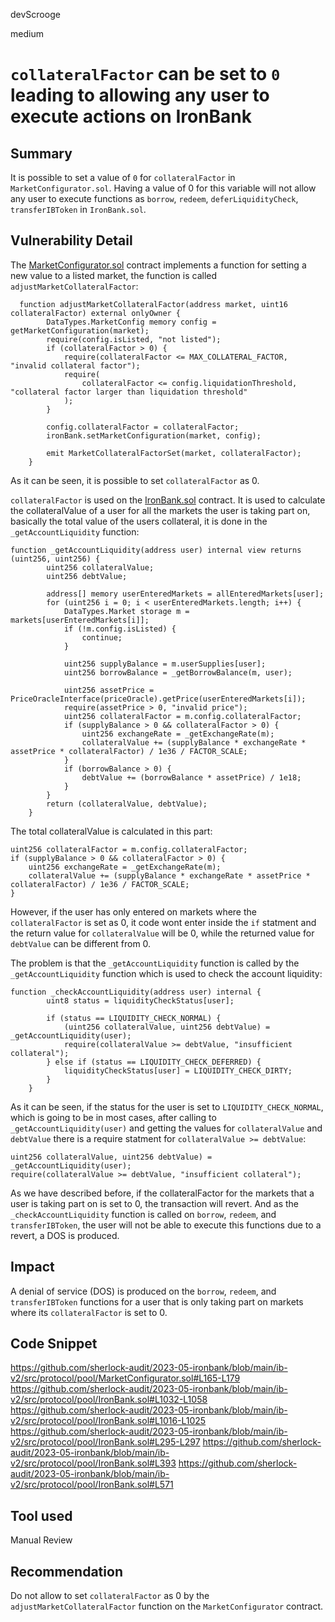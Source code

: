 devScrooge

medium

# `collateralFactor` can be set to `0` leading to allowing any user to execute actions on IronBank

## Summary
It is possible to set a value of `0` for `collateralFactor` in `MarketConfigurator.sol`. Having a value of 0 for this variable will not allow any user to execute functions as `borrow`, `redeem`, `deferLiquidityCheck`, `transferIBToken` in `IronBank.sol`.

## Vulnerability Detail
The [MarketConfigurator.sol](https://github.com/sherlock-audit/2023-05-ironbank/blob/main/ib-v2/src/protocol/pool/MarketConfigurator.sol#L165-L179) contract implements a function for setting a new value to a listed market, the function is called `adjustMarketCollateralFactor`:

```solidity
  function adjustMarketCollateralFactor(address market, uint16 collateralFactor) external onlyOwner {
        DataTypes.MarketConfig memory config = getMarketConfiguration(market);
        require(config.isListed, "not listed");
        if (collateralFactor > 0) {
            require(collateralFactor <= MAX_COLLATERAL_FACTOR, "invalid collateral factor");
            require(
                collateralFactor <= config.liquidationThreshold, "collateral factor larger than liquidation threshold"
            );
        }

        config.collateralFactor = collateralFactor;
        ironBank.setMarketConfiguration(market, config);

        emit MarketCollateralFactorSet(market, collateralFactor);
    }
```

As it can be seen, it is possible to set `collateralFactor` as 0.

`collateralFactor` is used on the [IronBank.sol](https://github.com/sherlock-audit/2023-05-ironbank/blob/main/ib-v2/src/protocol/pool/IronBank.sol#L1032-L1058) contract. It is used to calculate the collateralValue of a user for all the markets the user is taking part on, basically the total value of the users collateral, it is done in the `_getAccountLiquidity` function:
```solidity!
function _getAccountLiquidity(address user) internal view returns (uint256, uint256) {
        uint256 collateralValue;
        uint256 debtValue;

        address[] memory userEnteredMarkets = allEnteredMarkets[user];
        for (uint256 i = 0; i < userEnteredMarkets.length; i++) {
            DataTypes.Market storage m = markets[userEnteredMarkets[i]];
            if (!m.config.isListed) {
                continue;
            }

            uint256 supplyBalance = m.userSupplies[user];
            uint256 borrowBalance = _getBorrowBalance(m, user);

            uint256 assetPrice = PriceOracleInterface(priceOracle).getPrice(userEnteredMarkets[i]);
            require(assetPrice > 0, "invalid price");
            uint256 collateralFactor = m.config.collateralFactor;
            if (supplyBalance > 0 && collateralFactor > 0) {
                uint256 exchangeRate = _getExchangeRate(m);
                collateralValue += (supplyBalance * exchangeRate * assetPrice * collateralFactor) / 1e36 / FACTOR_SCALE;
            }
            if (borrowBalance > 0) {
                debtValue += (borrowBalance * assetPrice) / 1e18;
            }
        }
        return (collateralValue, debtValue);
    }
```



The total collateralValue is calculated in this part:
```solidity
uint256 collateralFactor = m.config.collateralFactor;
if (supplyBalance > 0 && collateralFactor > 0) {
    uint256 exchangeRate = _getExchangeRate(m);
    collateralValue += (supplyBalance * exchangeRate * assetPrice * collateralFactor) / 1e36 / FACTOR_SCALE;
}
```
However, if the user has only entered on markets where the `collateralFactor` is set as 0, it code wont enter inside the `if` statment and the return value for `collateralValue` will be 0, while the returned value for `debtValue` can be different from 0.

The problem is that the `_getAccountLiquidity` function is called by the `_getAccountLiquidity` function which is used to check the account liquidity:

```solidity
function _checkAccountLiquidity(address user) internal {
        uint8 status = liquidityCheckStatus[user];

        if (status == LIQUIDITY_CHECK_NORMAL) {
            (uint256 collateralValue, uint256 debtValue) = _getAccountLiquidity(user);
            require(collateralValue >= debtValue, "insufficient collateral");
        } else if (status == LIQUIDITY_CHECK_DEFERRED) {
            liquidityCheckStatus[user] = LIQUIDITY_CHECK_DIRTY;
        }
    }
```

As it can be seen, if the status for the user is set to `LIQUIDITY_CHECK_NORMAL`, which is going to be in most cases, after calling to `_getAccountLiquidity(user)` and getting the values for `collateralValue` and `debtValue` there is a require statment for `collateralValue >= debtValue`:

```solidity
uint256 collateralValue, uint256 debtValue) = _getAccountLiquidity(user);
require(collateralValue >= debtValue, "insufficient collateral");
```

As we have described before, if the collateralFactor for the markets that a user is taking part on is set to 0, the transaction will revert. And as the `_checkAccountLiquidity` function is called on `borrow`, `redeem`, and `transferIBToken`, the user will not be able to execute this functions due to a revert, a DOS is produced.

## Impact
A denial of service (DOS) is produced on the `borrow`, `redeem`, and `transferIBToken` functions for a user that is only taking part on markets where its `collateralFactor` is set to 0.



## Code Snippet
https://github.com/sherlock-audit/2023-05-ironbank/blob/main/ib-v2/src/protocol/pool/MarketConfigurator.sol#L165-L179
https://github.com/sherlock-audit/2023-05-ironbank/blob/main/ib-v2/src/protocol/pool/IronBank.sol#L1032-L1058
https://github.com/sherlock-audit/2023-05-ironbank/blob/main/ib-v2/src/protocol/pool/IronBank.sol#L1016-L1025
https://github.com/sherlock-audit/2023-05-ironbank/blob/main/ib-v2/src/protocol/pool/IronBank.sol#L295-L297
https://github.com/sherlock-audit/2023-05-ironbank/blob/main/ib-v2/src/protocol/pool/IronBank.sol#L393
https://github.com/sherlock-audit/2023-05-ironbank/blob/main/ib-v2/src/protocol/pool/IronBank.sol#L571

## Tool used

Manual Review

## Recommendation
Do not allow to set `collateralFactor` as 0 by the `adjustMarketCollateralFactor` function on the `MarketConfigurator` contract.

